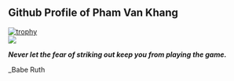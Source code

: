 
  ## Github Profile of Pham Van Khang
[![trophy](https://github-profile-trophy.vercel.app/?username=vkhangstack)](https://github.com/vkhangstack/vkhangstack)  
<img align="center" src="https://github-readme-stats.vercel.app/api/?username=vkhangstack&theme=dracula" />

  _**Never let the fear of striking out keep you from playing the game.**_

_Babe Ruth